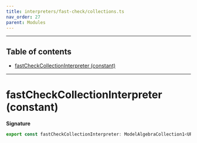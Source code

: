 ```yaml
---
title: interpreters/fast-check/collections.ts
nav_order: 27
parent: Modules
---
```


---

<h2 class="text-delta">Table of contents</h2>

- [fastCheckCollectionInterpreter (constant)](#fastcheckcollectioninterpreter-constant)

---

# fastCheckCollectionInterpreter (constant)

**Signature**

```ts
export const fastCheckCollectionInterpreter: ModelAlgebraCollection1<URI> = ...
```

